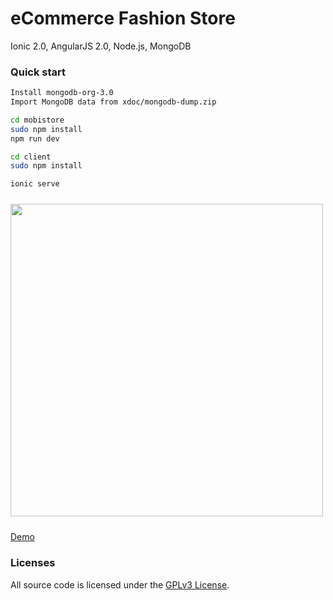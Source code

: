 # eCommerce Fashion Store

Ionic 2.0, AngularJS 2.0, Node.js, MongoDB

### Quick start
```bash
Install mongodb-org-3.0
Import MongoDB data from xdoc/mongodb-dump.zip

cd mobistore
sudo npm install
npm run dev

cd client
sudo npm install

ionic serve
```

<img src="http://101.200.189.57:13333/img/demo.png" height="500px" style="margin: 10px auto;">

<a href="http://101.200.189.57:13333/c" target="_blank">Demo</a>

### Licenses

All source code is licensed under the [GPLv3 License](LICENSE.md).

